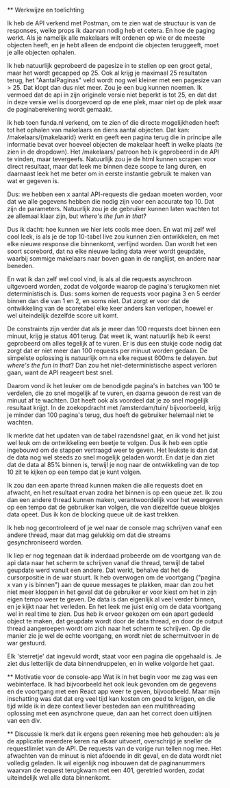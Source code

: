 ** Werkwijze en toelichting

Ik heb de API verkend met Postman, om te zien wat de structuur is van de responses, welke props ik daarvan nodig heb et cetera.
En hoe de paging werkt. Als je namelijk alle makelaars wilt ordenen op wie er de meeste objecten heeft, en je hebt alleen de endpoint die objecten teruggeeft, moet je alle objecten ophalen.

Ik heb natuurlijk geprobeerd de pagesize in te stellen op een groot getal, maar het wordt gecapped op 25. 
Ook al krijg je maximaal 25 resultaten terug, het "AantalPaginas" veld wordt nog wel kleiner met een pagesize van > 25.
Dat klopt dan dus niet meer. Zou je een bug kunnen noemen. Ik vermoed dat de api in zijn originele versie niet beperkt is tot 25, en dat dat in deze versie wel is doorgevoerd op de ene plek, maar niet op de plek waar de paginaberekening wordt gemaakt. 

Ik heb toen funda.nl verkend, om te zien of die directe mogelijkheden heeft tot het ophalen van makelaars en diens aantal objecten.
Dat kan: /makelaars/{makelaarid} werkt en geeft een pagina terug die in principe alle informatie bevat over hoeveel objecten de makelaar heeft in welke plaats (te zien in de dropdown).
Het /makelaars/ patroon heb ik geprobeerd in de API te vinden, maar tevergeefs. Natuurlijk zou je de html kunnen scrapen voor direct resultaat, maar dat leek me binnen deze scope te lang duren, en daarnaast leek het me beter om in eerste instantie gebruik te maken van wat er gegeven is.

Dus: we hebben een x aantal API-requests die gedaan moeten worden, voor dat we alle gegevens hebben die nodig zijn voor een accurate top 10.
Dat zijn de parameters. 
Natuurlijk zou je de gebruiker kunnen laten wachten tot ze allemaal klaar zijn, but _where's the fun in that_?

Dus ik dacht: hoe kunnen we hier iets cools mee doen.
En wat mij zelf wel cool leek, is als je de top 10-tabel live zou kunnen zien ontwikkelen, en met elke nieuwe response die binnenkomt, verfijnd worden.
Dan wordt het een soort scorebord, dat na elke nieuwe lading data weer wordt geupdate, waarbij sommige makelaars naar boven gaan in de ranglijst, en andere naar beneden.

En wat ik dan zelf wel cool vind, is als al die requests asynchroon uitgevoerd worden, zodat de volgorde waarop de pagina's terugkomen niet deterministisch is. Dus: soms komen de requests voor pagina 3 en 5 eerder binnen dan die van 1 en 2, en soms niet. Dat zorgt er voor dat de ontwikkeling van de scoretabel elke keer anders kan verlopen, hoewel er wel uiteindelijk dezelfde score uit komt.

De constraints zijn verder dat als je meer dan 100 requests doet binnen een minuut, krijg je status 401 terug. Dat weet ik, want natuurlijk heb ik eerst geprobeerd om alles tegelijk af te vuren.
Er is dus een stukje code nodig dat zorgt dat er niet meer dan 100 requests per minuut worden gedaan. 
De simpelste oplossing is natuurlijk om na elke request 600ms te delayen. _but where's the fun in that_?
Dan zou het niet-deterministische aspect verloren gaan, want de API reageert best snel.

Daarom vond ik het leuker om de benodigde pagina's in batches van 100 te verdelen, die zo snel mogelijk af te vuren, en daarna gewoon de rest van de minuut af te wachten.
Dat heeft ook als voordeel dat je zo snel mogelijk resultaat krijgt. In de zoekopdracht met /amsterdam/tuin/ bijvoorbeeld, krijg je minder dan 100 pagina's terug, dus hoeft de gebruiker helemaal niet te wachten.


Ik merkte dat het updaten van de tabel razendsnel gaat, en ik vond het juist wel leuk om de ontwikkeling een beetje te volgen. Dus ik heb een optie ingebouwd om de stappen vertraagd weer te geven.
Het leukste is dan dat de data nog wel steeds zo snel mogelijk geladen wordt. En dat je dan ziet dat de data al 85% binnen is, terwijl je nog naar de ontwikkeling van de top 10 zit te kijken op een tempo dat je kunt volgen.

Ik zou dan een aparte thread kunnen maken die alle requests doet en afwacht, en het resultaat ervan zodra het binnen is op een queue zet. 
Ik zou dan een andere thread kunnen maken, verantwoordelijk voor het weergeven op een tempo dat de gebruiker kan volgen, die van diezelfde queue blokjes data opeet.
Dus ik kon de blocking queue uit de kast trekken.

Ik heb nog gecontroleerd of je wel naar de console mag schrijven vanaf een andere thread, maar dat mag gelukkig om dat die streams gesynchroniseerd worden.

Ik liep er nog tegenaan dat ik inderdaad probeerde om de voortgang van de api data naar het scherm te schrijven vanaf die thread, terwijl de tabel geupdate werd vanuit een andere. Dat werkt, behalve dat het de cursorpositie in de war stuurt.
Ik heb overwogen om de voortgang ("pagina x van y is binnen") aan de queue messages te plakken, maar dan zou het niet meer kloppen in het geval dat de gebruiker er voor kiest om het in zijn eigen tempo weer te geven. De data is dan eigenlijk al veel verder binnen, en je kijkt naar het verleden.
En het leek me juist enig om de data voortgang wel in real time te zien.
Dus heb ik ervoor gekozen om een apart gedeeld object te maken, dat geupdate wordt door de data thread, en door de output thread aangeroepen wordt om zich naar het scherm te schrijven. Op die manier zie je wel de echte voortgang, en wordt niet de schermuitvoer in de war gestuurd.

Elk 'sterretje' dat ingevuld wordt, staat voor een pagina die opgehaald is. Je ziet dus letterlijk de data binnendruppelen, en in welke volgorde het gaat.

** Motivatie voor de console-app
Wat ik in het begin voor me zag was een webinterface. Ik had bijvoorbeeld het ook leuk gevonden om de gegevens en de voortgang met een React app weer te geven, bijvoorbeeld. Maar mijn inschatting was dat dat erg veel tijd kan kosten om goed te krijgen, en die tijd wilde ik in deze context liever besteden aan een multithreading oplossing met een asynchrone queue, dan aan het correct doen uitlijnen van een div.

** Discussie
Ik merk dat ik ergens geen rekening mee heb gehouden: als je de applicatie meerdere keren na elkaar uitvoert, overschrijd je sneller de requestlimiet van de API. De requests van de vorige run tellen nog mee. Het afwachten van de minuut is niet afdoende in dit geval, en de data wordt niet volledig geladen.
Ik wil eigenlijk nog inbouwen dat de paginanummers waarvan de request terugkwam met een 401, geretried worden, zodat uiteindelijk wel alle data binnenkomt.